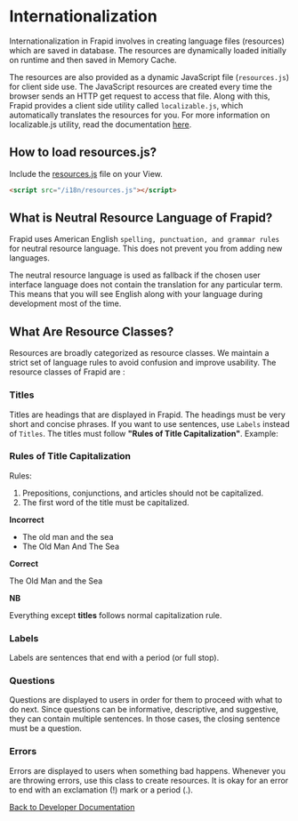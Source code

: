 # Internationalization

Internationalization in Frapid involves in creating language files (resources) which are saved in database. The resources are dynamically loaded initially on runtime and then saved in Memory Cache.

The resources are also provided as a dynamic JavaScript file (`resources.js`) for client side use. The JavaScript resources are created every time the browser sends an HTTP get request to access that file. Along with this, Frapid provides a client side utility called `localizable.js`, which automatically translates the resources for you. For more information on localizable.js utility, read the documentation [here](localizable.js.md).

## How to load resources.js?

Include the [resources.js](https://github.com/frapid/frapid/blob/master/src/Frapid.Web/Controllers/ResourceController.cs#L14-L16) file on your View.

```html
<script src="/i18n/resources.js"></script>
```


## What is Neutral Resource Language of Frapid?

Frapid uses American English `spelling, punctuation, and grammar rules` for neutral resource language. This does not prevent you from adding new languages.

The neutral resource language is used as fallback if the chosen user interface language does not contain the translation for any particular term. This means that you will see English along with your language during development most of the time.

## What Are Resource Classes?
Resources are broadly categorized as resource classes. We maintain a strict set of language rules to avoid confusion and improve usability. The resource classes of Frapid are :

### Titles
Titles are headings that are displayed in Frapid. The headings must be very short and concise phrases. If you want to use sentences, use `Labels` instead of `Titles`. The titles must follow **"Rules of Title Capitalization"**. Example:

### Rules of Title Capitalization

Rules:

1. Prepositions, conjunctions, and articles should not be capitalized.
2. The first word of the title must be capitalized.

**Incorrect**
- The old man and the sea
- The Old Man And The Sea

**Correct**

The Old Man and the Sea

**NB**

Everything except **titles** follows normal capitalization rule.

### Labels

Labels are sentences that end with a period (or full stop).

### Questions
Questions are displayed to users in order for them to proceed with what to do next. Since questions can be informative, descriptive, and suggestive, they can contain multiple sentences. In those cases, the closing sentence must be a question.

### Errors
Errors are displayed to users when something bad happens. Whenever you are throwing errors, use this class to create resources. It is okay for an error to end with an exclamation (!) mark or a period (.).

[Back to Developer Documentation](README.md)
